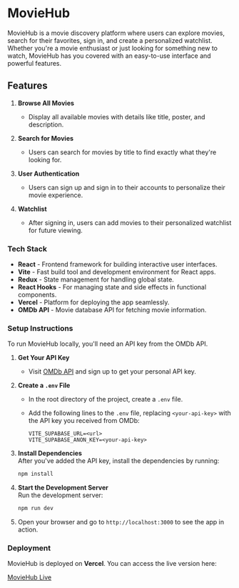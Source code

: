 # MovieHub

MovieHub is a movie discovery platform where users can explore movies, search for their favorites, sign in, and create a personalized watchlist. Whether you're a movie enthusiast or just looking for something new to watch, MovieHub has you covered with an easy-to-use interface and powerful features.

## Features

1. **Browse All Movies**  
   - Display all available movies with details like title, poster, and description.
  
2. **Search for Movies**  
   - Users can search for movies by title to find exactly what they're looking for.

3. **User Authentication**  
   - Users can sign up and sign in to their accounts to personalize their movie experience.

4. **Watchlist**  
   - After signing in, users can add movies to their personalized watchlist for future viewing.

### Tech Stack

- **React** - Frontend framework for building interactive user interfaces.
- **Vite** - Fast build tool and development environment for React apps.
- **Redux** - State management for handling global state.
- **React Hooks** - For managing state and side effects in functional components.
- **Vercel** - Platform for deploying the app seamlessly.
- **OMDb API** - Movie database API for fetching movie information.

### Setup Instructions

To run MovieHub locally, you'll need an API key from the OMDb API.

1. **Get Your API Key**  
   - Visit [OMDb API](https://www.omdbapi.com/apikey.aspx) and sign up to get your personal API key.

2. **Create a `.env` File**  
   - In the root directory of the project, create a `.env` file.
   - Add the following lines to the `.env` file, replacing `<your-api-key>` with the API key you received from OMDb:

     ```env
     VITE_SUPABASE_URL=<url>
     VITE_SUPABASE_ANON_KEY=<your-api-key>
     ```

3. **Install Dependencies**  
   After you've added the API key, install the dependencies by running:

   ```bash
   npm install
   ```

4. **Start the Development Server**  
   Run the development server:

   ```bash
   npm run dev
   ```

5. Open your browser and go to `http://localhost:3000` to see the app in action.

### Deployment

MovieHub is deployed on **Vercel**. You can access the live version here:

[MovieHub Live](https://moviehub.vercel.app)
